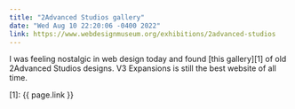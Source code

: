 ```yaml
---
title: "2Advanced Studios gallery"
date: "Wed Aug 10 22:20:06 -0400 2022"
link: https://www.webdesignmuseum.org/exhibitions/2advanced-studios
---
```


I was feeling nostalgic in web design today and found [this gallery][1] of old
2Advanced Studios designs. V3 Expansions is still the best website of all
time.

[1]: {{ page.link }}
